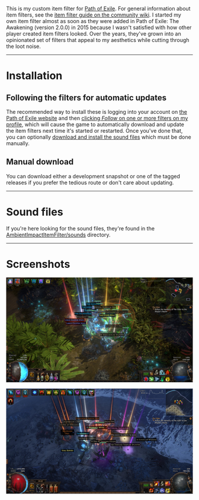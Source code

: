 This is my custom item filter for [Path of Exile](https://www.pathofexile.com/). For general information about item filters, see the [item filter guide on the community wiki](https://www.poewiki.net/wiki/Guide:Item_filter_guide). I started my own item filter almost as soon as they were added in Path of Exile: The Awakening (version 2.0.0) in 2015 because I wasn't satisfied with how other player created item filters looked. Over the years, they've grown into an opinionated set of filters that appeal to my aesthetics while cutting through the loot noise.

----

# Installation

## Following the filters for automatic updates

The recommended way to install these is logging into your account on [the Path
of Exile website](https://www.pathofexile.com) and then [clicking *Follow* on
one or more filters on my
profile](https://www.pathofexile.com/account/view-profile/AmbientImpact/item-filters),
which will cause the game to automatically download and update the item filters
next time it's started or restarted. Once you've done that, you can optionally
[download and install the sound files](#sound-files) which must be done
manually.

## Manual download

You can download either a development snapshot or one of the tagged releases if
you prefer the tedious route or don't care about updating.

----

# Sound files

If you're here looking for the sound files, they're found in the [AmbientImpactItemFilter/sounds](/AmbientImpactItemFilter/sounds) directory.

----

# Screenshots

![A screenshot of Path of Exile demonstrating the item filter.](/AmbientImpactItemFilter/screenshot1.jpg)

![Another screenshot of Path of Exile demonstrating the item filter.](/AmbientImpactItemFilter/screenshot2.jpg)
